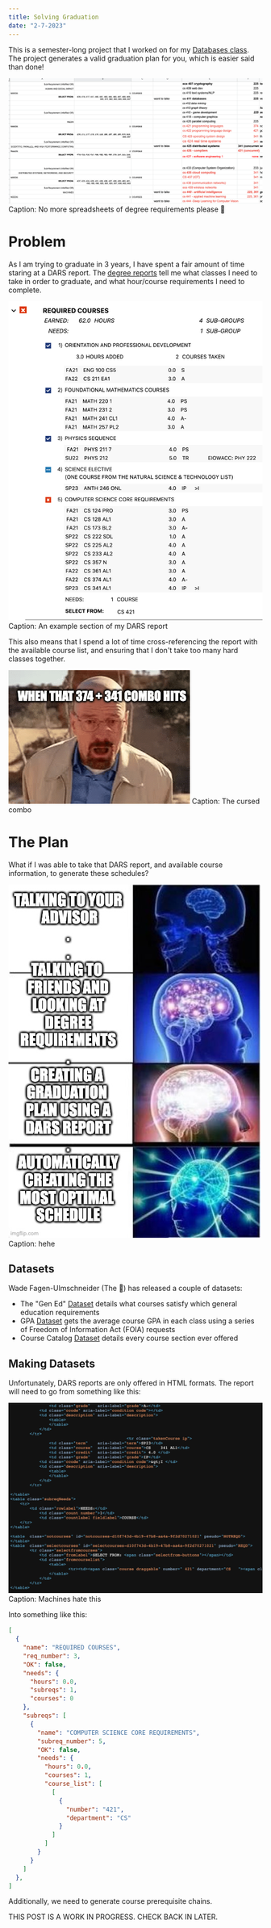 ```yaml
---
title: Solving Graduation
date: "2-7-2023"
---
```


This is a semester-long project that I worked on for my [Databases class](https://alawini.web.illinois.edu/teaching/database-systems/). The project generates a valid graduation plan for you, which is easier said than done!


![](./class_signup_sheet.png)
Caption: No more spreadsheets of degree requirements please 🤩

# Problem

As I am trying to graduate in 3 years, I have spent a fair amount of time staring at a DARS report. The [degree reports](https://registrar.illinois.edu/academic-records/dars-audit/) tell me what classes I need to take in order to graduate, and what hour/course requirements I need to complete.

![](./dars_section.png)
Caption: An example section of my DARS report

This also means that I spend a lot of time cross-referencing the report with the available course list, and ensuring that I don't take too many hard classes together.

![](./course_combo.gif)
Caption: The cursed combo

# The Plan

What if I was able to take that DARS report, and available course information, to generate these schedules?

![](./genius_plan.jpg)
Caption: hehe

## Datasets

Wade Fagen-Ulmschneider (The 🐐) has released a couple of datasets:

+ The "Gen Ed" [Dataset](https://github.com/wadefagen/datasets/tree/master/geneds) details what courses satisfy which general education requirements
+ GPA [Dataset](https://github.com/wadefagen/datasets/tree/master/gpa) gets the average course GPA in each class using a series of Freedom of Information Act (FOIA) requests
+ Course Catalog [Dataset](https://github.com/wadefagen/datasets/tree/master/course-catalog) details every course section ever offered

## Making Datasets

Unfortunately, DARS reports are only offered in HTML formats. The report will need to go from something like this:

![](./html_dars.png)
Caption: Machines hate this

Into something like this:

```json
[
  {
    "name": "REQUIRED COURSES",
    "req_number": 3,
    "OK": false,
    "needs": {
      "hours": 0.0,
      "subreqs": 1,
      "courses": 0
    },
    "subreqs": [
      {
        "name": "COMPUTER SCIENCE CORE REQUIREMENTS",
        "subreq_number": 5,
        "OK": false,
        "needs": {
          "hours": 0.0,
          "courses": 1,
          "course_list": [
            [
              {
                "number": "421",
                "department": "CS"
              }
            ]
          ]
        }
      }
    ]
  },
]
```

Additionally, we need to generate course prerequisite chains.

THIS POST IS A WORK IN PROGRESS. CHECK BACK IN LATER.